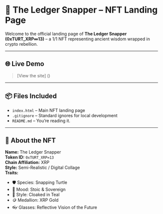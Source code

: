 # 🐢 The Ledger Snapper – NFT Landing Page

Welcome to the official landing page of **The Ledger Snapper (0xTURT_XRP∞13)** – a 1/1 NFT representing ancient wisdom wrapped in crypto rebellion.

---

## 🌐 Live Demo
> [View the site] ()  


---

## 📦 Files Included

- `index.html` – Main NFT landing page
- `.gitignore` – Standard ignores for local development
- `README.md` – You’re reading it.

---

## 🧠 About the NFT

**Name:** The Ledger Snapper  
**Token ID:** `0xTURT_XRP∞13`  
**Chain Affiliation:** XRP  
**Style:** Semi-Realistic / Digital Collage  
**Traits:**
- 🛡️ Species: Snapping Turtle  
- 🧠 Mood: Stoic & Sovereign  
- 🧥 Style: Cloaked in Teal  
- 🪙 Medallion: XRP Gold  
- 👓 Glasses: Reflective Vision of the Future

